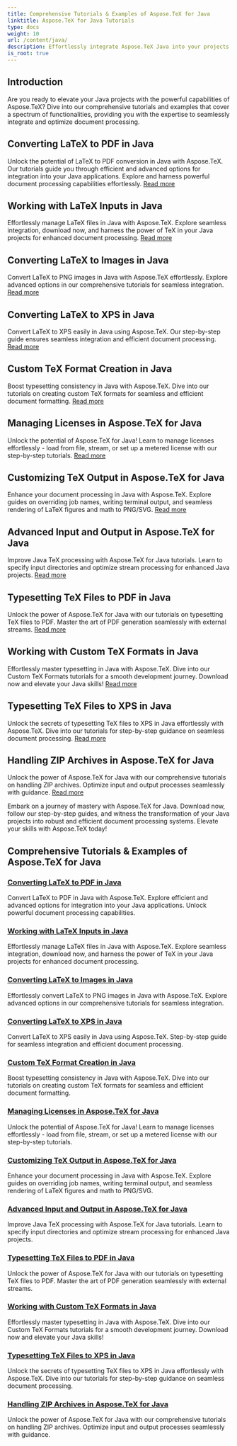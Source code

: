 ```yaml
---
title: Comprehensive Tutorials & Examples of Aspose.TeX for Java
linktitle: Aspose.TeX for Java Tutorials
type: docs
weight: 10
url: /content/java/
description: Effortlessly integrate Aspose.TeX Java into your projects! Explore tutorials on LaTeX to PDF, XPS, images, and more. Optimize document processing with our guides.
is_root: true
---
```



## Introduction

Are you ready to elevate your Java projects with the powerful capabilities of Aspose.TeX? Dive into our comprehensive tutorials and examples that cover a spectrum of functionalities, providing you with the expertise to seamlessly integrate and optimize document processing.

## Converting LaTeX to PDF in Java

Unlock the potential of LaTeX to PDF conversion in Java with Aspose.TeX. Our tutorials guide you through efficient and advanced options for integration into your Java applications. Explore and harness powerful document processing capabilities effortlessly. [Read more](./converting-lato-pdf/)

## Working with LaTeX Inputs in Java

Effortlessly manage LaTeX files in Java with Aspose.TeX. Explore seamless integration, download now, and harness the power of TeX in your Java projects for enhanced document processing. [Read more](./working-with-lainputs/)

## Converting LaTeX to Images in Java

Convert LaTeX to PNG images in Java with Aspose.TeX effortlessly. Explore advanced options in our comprehensive tutorials for seamless integration. [Read more](./converting-lato-images/)

## Converting LaTeX to XPS in Java

Convert LaTeX to XPS easily in Java using Aspose.TeX. Our step-by-step guide ensures seamless integration and efficient document processing. [Read more](./converting-lato-xps/)

## Custom TeX Format Creation in Java

Boost typesetting consistency in Java with Aspose.TeX. Dive into our tutorials on creating custom TeX formats for seamless and efficient document formatting. [Read more](./custom-format/)

## Managing Licenses in Aspose.TeX for Java

Unlock the potential of Aspose.TeX for Java! Learn to manage licenses effortlessly - load from file, stream, or set up a metered license with our step-by-step tutorials. [Read more](./managing-licenses/)

## Customizing TeX Output in Aspose.TeX for Java

Enhance your document processing in Java with Aspose.TeX. Explore guides on overriding job names, writing terminal output, and seamless rendering of LaTeX figures and math to PNG/SVG. [Read more](./customizing-output/)

## Advanced Input and Output in Aspose.TeX for Java

Improve Java TeX processing with Aspose.TeX for Java tutorials. Learn to specify input directories and optimize stream processing for enhanced Java projects. [Read more](./advanced-io/)

## Typesetting TeX Files to PDF in Java

Unlock the power of Aspose.TeX for Java with our tutorials on typesetting TeX files to PDF. Master the art of PDF generation seamlessly with external streams. [Read more](./typesetting-tex-to-pdf/)

## Working with Custom TeX Formats in Java

Effortlessly master typesetting in Java with Aspose.TeX. Dive into our Custom TeX Formats tutorials for a smooth development journey. Download now and elevate your Java skills! [Read more](./custom-tex-formats/)

## Typesetting TeX Files to XPS in Java

Unlock the secrets of typesetting TeX files to XPS in Java effortlessly with Aspose.TeX. Dive into our tutorials for step-by-step guidance on seamless document processing. [Read more](./typesetting-tex-to-xps/)

## Handling ZIP Archives in Aspose.TeX for Java

Unlock the power of Aspose.TeX for Java with our comprehensive tutorials on handling ZIP archives. Optimize input and output processes seamlessly with guidance. [Read more](./zip-archives/)

Embark on a journey of mastery with Aspose.TeX for Java. Download now, follow our step-by-step guides, and witness the transformation of your Java projects into robust and efficient document processing systems. Elevate your skills with Aspose.TeX today!
## Comprehensive Tutorials & Examples of Aspose.TeX for Java
### [Converting LaTeX to PDF in Java](./converting-lato-pdf/)
Convert LaTeX to PDF in Java with Aspose.TeX. Explore efficient and advanced options for integration into your Java applications. Unlock powerful document processing capabilities.
### [Working with LaTeX Inputs in Java](./working-with-lainputs/)
Effortlessly manage LaTeX files in Java with Aspose.TeX. Explore seamless integration, download now, and harness the power of TeX in your Java projects for enhanced document processing.
### [Converting LaTeX to Images in Java](./converting-lato-images/)
Effortlessly convert LaTeX to PNG images in Java with Aspose.TeX. Explore advanced options in our comprehensive tutorials for seamless integration.
### [Converting LaTeX to XPS in Java](./converting-lato-xps/)
Convert LaTeX to XPS easily in Java using Aspose.TeX. Step-by-step guide for seamless integration and efficient document processing.
### [Custom TeX Format Creation in Java](./custom-format/)
Boost typesetting consistency in Java with Aspose.TeX. Dive into our tutorials on creating custom TeX formats for seamless and efficient document formatting.
### [Managing Licenses in Aspose.TeX for Java](./managing-licenses/)
Unlock the potential of Aspose.TeX for Java! Learn to manage licenses effortlessly - load from file, stream, or set up a metered license with our step-by-step tutorials.
### [Customizing TeX Output in Aspose.TeX for Java](./customizing-output/)
Enhance your document processing in Java with Aspose.TeX. Explore guides on overriding job names, writing terminal output, and seamless rendering of LaTeX figures and math to PNG/SVG.
### [Advanced Input and Output in Aspose.TeX for Java](./advanced-io/)
Improve Java TeX processing with Aspose.TeX for Java tutorials. Learn to specify input directories and optimize stream processing for enhanced Java projects.
### [Typesetting TeX Files to PDF in Java](./typesetting-tex-to-pdf/)
Unlock the power of Aspose.TeX for Java with our tutorials on typesetting TeX files to PDF. Master the art of PDF generation seamlessly with external streams.
### [Working with Custom TeX Formats in Java](./custom-tex-formats/)
Effortlessly master typesetting in Java with Aspose.TeX. Dive into our Custom TeX Formats tutorials for a smooth development journey. Download now and elevate your Java skills!
### [Typesetting TeX Files to XPS in Java](./typesetting-tex-to-xps/)
Unlock the secrets of typesetting TeX files to XPS in Java effortlessly with Aspose.TeX. Dive into our tutorials for step-by-step guidance on seamless document processing.
### [Handling ZIP Archives in Aspose.TeX for Java](./zip-archives/)
Unlock the power of Aspose.TeX for Java with our comprehensive tutorials on handling ZIP archives. Optimize input and output processes seamlessly with guidance.